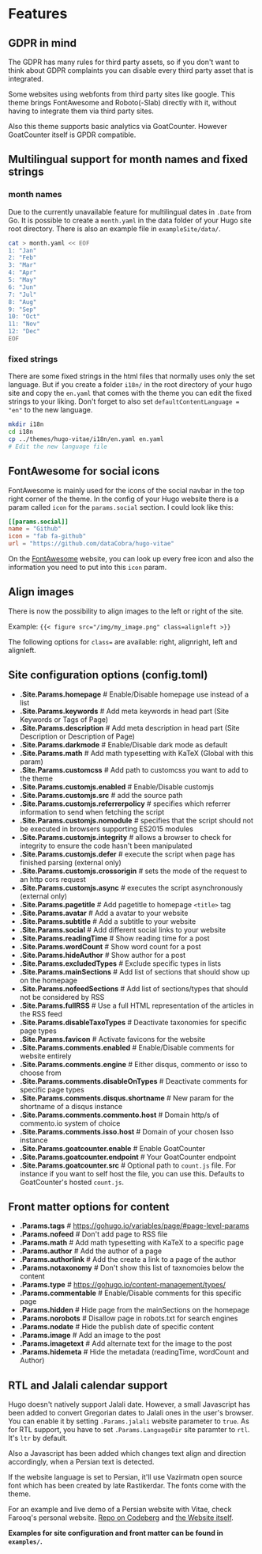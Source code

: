 # Features

## GDPR in mind

The GDPR has many rules for third party assets, so if you don't want to think
about GDPR complaints you can disable every third party asset that is
integrated.

Some websites using webfonts from third party sites like google. This theme
brings FontAwesome and Roboto(-Slab) directly with it, without having to
integrate them via third party sites.

Also this theme supports basic analytics via GoatCounter. However GoatCounter
itself is GPDR compatible.

## Multilingual support for month names and fixed strings

### month names

Due to the currently unavailable feature for multilingual dates in `.Date`
from Go. It is possible to create a `month.yaml` in the data folder of your
Hugo site root directory. There is also an example file in
`exampleSite/data/`.

```sh
cat > month.yaml << EOF
1: "Jan"
2: "Feb"
3: "Mar"
4: "Apr"
5: "May"
6: "Jun"
7: "Jul"
8: "Aug"
9: "Sep"
10: "Oct"
11: "Nov"
12: "Dec"
EOF
```

### fixed strings

There are some fixed strings in the html files that normally uses only the set
language. But if you create a folder `i18n/` in the root directory of your
hugo site and copy the `en.yaml` that comes with the theme you can edit the
fixed strings to your liking. Don't forget to also set
`defaultContentLanguage = "en"` to the new language.

```sh
mkdir i18n
cd i18n
cp ../themes/hugo-vitae/i18n/en.yaml en.yaml
# Edit the new language file
```

## FontAwesome for social icons

FontAwesome is mainly used for the icons of the social navbar in the top right
corner of the theme. In the config of your Hugo website there is a param
called `icon` for the `params.social` section. I could look like this:

```toml
[[params.social]]
name = "Github"
icon = "fab fa-github"
url = "https://github.com/dataCobra/hugo-vitae"
```

On the [FontAwesome](https://fontawesome.com) website, you can look up every
free icon and also the information you need to put into this `icon` param.

## Align images

There is now the possibility to align images to the left or right of the site.

Example: `{{< figure src="/img/my_image.png" class=alignleft >}}`

The following options for `class=` are available: right, alignright, left and alignleft.

## Site configuration options (config.toml)

 - **.Site.Params.homepage** # Enable/Disable homepage use instead of a list
 - **.Site.Params.keywords** # Add meta keywords in head part (Site Keywords or Tags of Page)
 - **.Site.Params.description** # Add meta description in head part (Site Description or Description of Page)
 - **.Site.Params.darkmode** # Enable/Disable dark mode as default
 - **.Site.Params.math** # Add math typesetting with KaTeX (Global with this param)
 - **.Site.Params.customcss** # Add path to customcss you want to add to the theme
 - **.Site.Params.customjs.enabled** # Enable/Disable customjs
 - **.Site.Params.customjs.src** # add the source path
 - **.Site.Params.customjs.referrerpolicy** # specifies which referrer information to send when fetching the script
 - **.Site.Params.customjs.nomodule** # specifies that the script should not be executed in browsers supporting ES2015 modules
 - **.Site.Params.customjs.integrity** # allows a browser to check for integrity to ensure the code hasn't been manipulated
 - **.Site.Params.customjs.defer** # execute the script when page has finished parsing (external only)
 - **.Site.Params.customjs.crossorigin** # sets the mode of the request to an http cors request
 - **.Site.Params.customjs.async** # executes the script asynchronously (external only)
 - **.Site.Params.pagetitle** # Add pagetitle to homepage `<title>` tag
 - **.Site.Params.avatar** # Add a avatar to your website
 - **.Site.Params.subtitle** # Add a subtitle to your website
 - **.Site.Params.social** # Add different social links to your website
 - **.Site.Params.readingTime** # Show reading time for a post
 - **.Site.Params.wordCount** # Show word count for a post
 - **.Site.Params.hideAuthor** # Show author for a post
 - **.Site.Params.excludedTypes** # Exclude specific types in lists
 - **.Site.Params.mainSections** # Add list of sections that should show up on the homepage
 - **.Site.Params.nofeedSections** # Add list of sections/types that should not be considered by RSS
 - **.Site.Params.fullRSS** # Use a full HTML representation of the articles in the RSS feed
 - **.Site.Params.disableTaxoTypes** # Deactivate taxonomies for specific page types
 - **.Site.Params.favicon** # Activate favicons for the website
 - **.Site.Params.comments.enabled** # Enable/Disable comments for website entirely
 - **.Site.Params.comments.engine** # Either disqus, commento or isso to choose from
 - **.Site.Params.comments.disableOnTypes** # Deactivate comments for specific page types
 - **.Site.Params.comments.disqus.shortname** # New param for the shortname of a disqus instance
 - **.Site.Params.comments.commento.host** # Domain http/s of commento.io system of choice
 - **.Site.Params.comments.isso.host** # Domain of your chosen Isso instance
 - **.Site.Params.goatcounter.enable** # Enable GoatCounter
 - **.Site.Params.goatcounter.endpoint** # Your GoatCounter endpoint
 - **.Site.Params.goatcounter.src** # Optional path to `count.js` file. For instance if you want to self host the file, you can use this. Defaults to GoatCounter's hosted `count.js`.

## Front matter options for content

 - **.Params.tags** # https://gohugo.io/variables/page/#page-level-params
 - **.Params.nofeed** # Don't add page to RSS file
 - **.Params.math** # Add math typesetting with KaTeX to a specific page
 - **.Params.author** # Add the author of a page
 - **.Params.authorlink** # Add the create a link to a page of the author
 - **.Params.notaxonomy** # Don't show this list of taxnomoies below the content
 - **.Params.type** # https://gohugo.io/content-management/types/
 - **.Params.commentable** # Enable/Disable comments for this specific page
 - **.Params.hidden** # Hide page from the mainSections on the homepage
 - **.Params.norobots** # Disallow page in robots.txt for search engines
 - **.Params.nodate** # Hide the publish date of specific content
 - **.Params.image** # Add an image to the post
 - **.Params.imagetext** # Add alternate text for the image to the post
 - **.Params.hidemeta** # Hide the metadata (readingTime, wordCount and Author)

## RTL and Jalali calendar support

Hugo doesn't natively support Jalali date. However, a small Javascript has been added to convert Gregorian dates to Jalali ones in the user's browser. You can enable it by setting `.Params.jalali` website parameter to `true`. As for RTL support, you have to set `.Params.LanguageDir` site paramter to `rtl`. It's `ltr` by default.

Also a Javascript has been added which changes text align and direction accordingly, when a Persian text is detected.

If the website language is set to Persian, it'll use Vazirmatn open source font which has been created by late Rastikerdar. The fonts come with the theme.

For an example and live demo of a Persian website with Vitae, check Farooq's personal website. [Repo on Codeberg](https://codeberg.org/farooqkz/blogfa) and [the Website itself](https://blogfa.farooqkz.com).


**Examples for site configuration and front matter can be found in `examples/`.**
